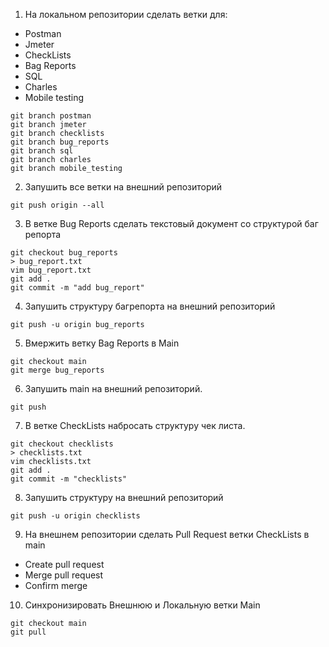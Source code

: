 1. На локальном репозитории сделать ветки для:
- Postman
- Jmeter
- CheckLists
- Bag Reports
- SQL
- Charles
- Mobile testing

```
git branch postman
git branch jmeter
git branch checklists
git branch bug_reports
git branch sql
git branch charles
git branch mobile_testing
```

2. Запушить все ветки на внешний репозиторий 
```
git push origin --all
```

3. В ветке Bug Reports сделать текстовый документ со структурой баг репорта 
```
git checkout bug_reports
> bug_report.txt
vim bug_report.txt
git add .
git commit -m "add bug_report"
```

4. Запушить структуру багрепорта на внешний репозиторий
```
git push -u origin bug_reports
```

5. Вмержить ветку Bag Reports в Main
```
git checkout main
git merge bug_reports
```

6. Запушить main на внешний репозиторий.
```
git push
```

7. В ветке CheckLists набросать структуру чек листа.
```
git checkout checklists
> checklists.txt
vim checklists.txt
git add .
git commit -m "checklists"
```

8. Запушить структуру на внешний репозиторий

```
git push -u origin checklists
```

9. На внешнем репозитории сделать Pull Request ветки CheckLists в main
- Create pull request
- Merge pull request
- Confirm merge

10. Синхронизировать Внешнюю и Локальную ветки Main
```
git checkout main
git pull
```